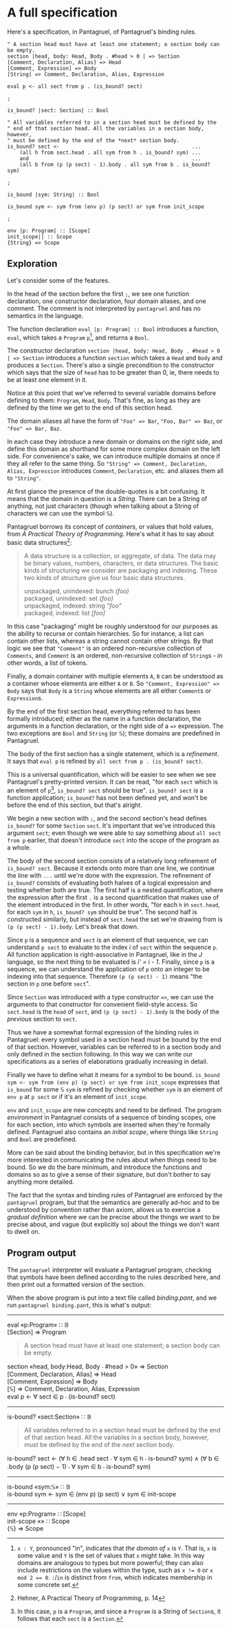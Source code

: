 # A full specification

Here's a specification, in Pantagruel, of Pantagruel's binding rules.
```pantagruel
" A section head must have at least one statement; a section body can be empty.
section |head, body: Head, Body . #head > 0 | => Section
[Comment, Declaration, Alias] => Head
[Comment, Expression] => Body
[String] => Comment, Declaration, Alias, Expression

eval p <- all sect from p . (is_bound? sect)

;

is_bound? |sect: Section| :: Bool

" All variables referred to in a section head must be defined by the
" end of that section head. All the variables in a section body, however,
" must be defined by the end of the *next* section body.
is_bound? sect <-                                           ...
    (all h from sect.head . all sym from h . is_bound? sym) ...
    and                                                     ...
    (all b from (p (p sect) - 1).body . all sym from b . is_bound? sym)

;

is_bound |sym: String| :: Bool

is_bound sym <- sym from (env p) (p sect) or sym from init_scope

;

env |p: Program| :: [Scope]
init_scope|| :: Scope
{String} => Scope
```

## Exploration

Let's consider some of the features.

In the head of the section before the first `;`, we see one function declaration, one constructor declaration, four domain aliases, and one comment. The comment is not interpreted by `pantagruel` and has no semantics in the language.

The function declaration `eval |p: Program| :: Bool` introduces a function, `eval`, which takes a `Program` `p`[^1], and returns a `Bool`.

[^1]: `x : Y`, pronounced "in", indicates that *the domain of* `x` is `Y`. That is, `x` is some value and `Y` is the set of values that `x` might take. In this way domains are analogous to types but more powerful; they can also include restrictions on the values within the type, such as `x != 0` or `x mod 2 == 0`. `:`/`in` is distinct from `from`, which indicates membership in some concrete set.

The constructor declaration `section |head, body: Head, Body . #head > 0 | => Section` introduces a function `section` which takes a `Head` and `Body` and produces a `Section`. There's also a single precondition to the constructor which says that the size of `head` has to be greater than 0, ie, there needs to be at least one element in it.

Notice at this point that we've referred to several variable domains before defining to them: `Program`, `Head`, `Body`. That's fine, as long as they are defined by the time we get to the end of this section head.

The domain aliases all have the form of `"Foo" => Bar`, `"Foo, Bar" => Baz`, or `"Foo" => Bar, Baz`.

In each case they introduce a new domain or domains on the right side, and define this domain as shorthand for some more complex domain on the left side. For convenience's sake, we can introduce multiple domains at once if they all refer to the same thing. So `"String" => Comment, Declaration, Alias, Expression` introduces `Comment`, `Declaration`, etc. and aliases them all to `"String"`.

At first glance the presence of the double-quotes is a bit confusing. It means that the domain in question is a *String*. There can be a String of anything, not just characters (though when talking
 about a String of characters we can use the symbol 𝕊).

Pantagruel borrows its concept of *containers*, or values that hold values, from *A Practical Theory of Programming*. Here's what it has to say about basic data structures[^2]:

> A data structure is a collection, or aggregate, of data. The data may be binary values, numbers, characters, or data structures. The basic kinds of structuring we consider are packaging and indexing. These two kinds of structure give us four basic data structures.
>
> unpackaged, unindexed: bunch *(foo)*  \
> packaged, unindexed: set *{foo}*  \
> unpackaged, indexed: string *"foo"*  \
> packaged, indexed: list *[foo]*

[^2]: Hehner, A Practical Theory of Programming, p. 14

In this case "packaging" might be roughly understood for our purposes as the ability to recurse or contain hierarchies. So for instance, a list can contain other lists, whereas a string cannot contain other strings. By that logic we see that `"Comment"` is an ordered non-recursive collection of `Comments`, and `Comment` is an ordered, non-recursive collection of `String`s - in other words, a list of tokens.

Finally, a domain container with multiple elements `A`, `B` can be understood as a container whose elements are either `A` or `B`. So `"Comment, Expression" => Body` says that `Body` is a `String` whose elements are all either `Comment`s or `Expression`s.

By the end of the first section head, everything referred to has been formally introduced; either as the name in a function declaration, the arguments in a function declaration, or the right side of a `=>` expression. The two exceptions are `Bool` and `String` (or 𝕊); these domains are predefined in Pantagruel.

The body of the first section has a single statement, which is a *refinement*. It says that `eval p` is refined by `all sect from p . (is_bound? sect)`.

This is a universal quantification, which will be easier to see when we see Pantagruel's pretty-printed version. It can be read, "for each `sect` which is an element of `p`[^3], `is_bound? sect` should be true". `is_bound? sect` is a function application; `is_bound?` has not been defined yet, and won't be before the end of this section, but that's alright.

[^3]: In this case, `p` is a `Program`, and since a `Program` is a String of `Section`s, it follows that each `sect` is a `Section`.

We begin a new section with `;`, and the second section's head defines `is_bound?` for some `Section` `sect`. It's important that we've introduced this argument `sect`; even though we were able to say something about `all sect from p` earlier, that doesn't introduce `sect` into the scope of the program as a whole.

The body of the second section consists of a relatively long refinement of `is_bound? sect`. Because it extends onto more than one line, we continue the line with `...` until we're done with the expression. The refinement of `is_bound?` consists of evaluating both halves of a logical expression and testing whether both are true. The first half is a nested quantification, where the expression after the first `.` is a second quantification that makes use of the element introduced in the first. In other words, "for each `h` in `sect.head`, for each `sym` in `h`, `is_bound? sym` should be true". The second half is constructed similarly, but instead of `sect.head` the set we're drawing from is `(p (p sect) - 1).body`. Let's break that down.

Since `p` is a sequence and `sect` is an element of that sequence, we can understand `p sect` to evaluate to the index *i* of `sect` within the sequence `p`. All function application is right-associative in Pantagruel, like in the *J* language, so the next thing to be evaluated is *i' = i - 1*. Finally, since `p` is a sequence, we can understand the application of `p` onto an integer to be indexing into that sequence. Therefore `(p (p sect) - 1)` means "the section in `p` one before `sect`".

Since `Section` was introduced with a type constructor `=>`, we can use the arguments to that constructor for convenient field-style access. So `sect.head` is the `head` of `sect`, and `(p (p sect) - 1).body` is the body of the *previous* section to `sect`.

Thus we have a somewhat formal expression of the binding rules in Pantagruel: every symbol used in a section head must be bound by the end of that section. However, variables can be referred to in a section body and only defined in the section following. In this way we can write our specifications as a series of elaborations gradually increasing in detail.

Finally we have to define what it means for a symbol to be bound. `is_bound sym <- sym from (env p) (p sect) or sym from init_scope` expresses that `is_bound` for some 𝕊 `sym` is refined by checking whether `sym` is an element of `env p` at `p sect` or if it's an element of `init_scope`.

`env` and `init_scope` are new concepts and need to be defined. The program *environment* in Pantagruel consists of a sequence of binding scopes, one for each section, into which symbols are inserted when they're formally defined. Pantagruel also contains an *initial scope*, where things like `String` and `Bool` are predefined.

More can be said about the binding behavior, but in this specification we're more interested in communicating the rules about when things need to be bound. So we do the bare minimum, and introduce the functions and domains so as to give a sense of their signature, but don't bother to say anything more detailed.

The fact that the syntax and binding rules of Pantagruel are enforced by the `pantagruel` program, but that the semantics are generally ad-hoc and to be understood by convention rather than axiom, allows us to exercise a *gradual definition* where we can be precise about the things we want to be precise about, and vague (but explicitly so) about the things we don't want to dwell on.

## Program output

The `pantagruel` interpreter will evaluate a Pantagruel program, checking that symbols have been defined according to the rules described here, and then print out a formatted version of the section.

When the above program is put into a text file called *binding.pant*, and we run `pantagruel binding.pant`, this is what's output:

-----
eval «p:Program» ∷ 𝔹 \
[Section] ⇒ Program

> A section head must have at least one statement; a section body can be empty.

section «head, body:Head, Body ⸳ #head > 0» ⇒ Section \
[Comment, Declaration, Alias] ⇒ Head \
[Comment, Expression] ⇒ Body \
[𝕊] ⇒ Comment, Declaration, Alias, Expression \
eval p ← ∀ sect ∈ p ⸳ (is-bound? sect)

***

is-bound? «sect:Section» ∷ 𝔹

> All variables referred to in a section head must be defined by the
> end of that section head. All the variables in a section body, however,
> must be defined by the end of the *next* section body.

is-bound? sect ← (∀ h ∈ .head sect ⸳ ∀ sym ∈ h ⸳ is-bound? sym) ∧ (∀ b ∈ .body (p (p sect) − 1) ⸳ ∀ sym ∈ b ⸳ is-bound? sym)

***

is-bound «sym:𝕊» ∷ 𝔹 \
is-bound sym ← sym ∈ (env p) (p sect) ∨ sym ∈ init-scope

***

env «p:Program» ∷ [Scope] \
init-scope «» ∷ Scope \
{𝕊} ⇒ Scope
